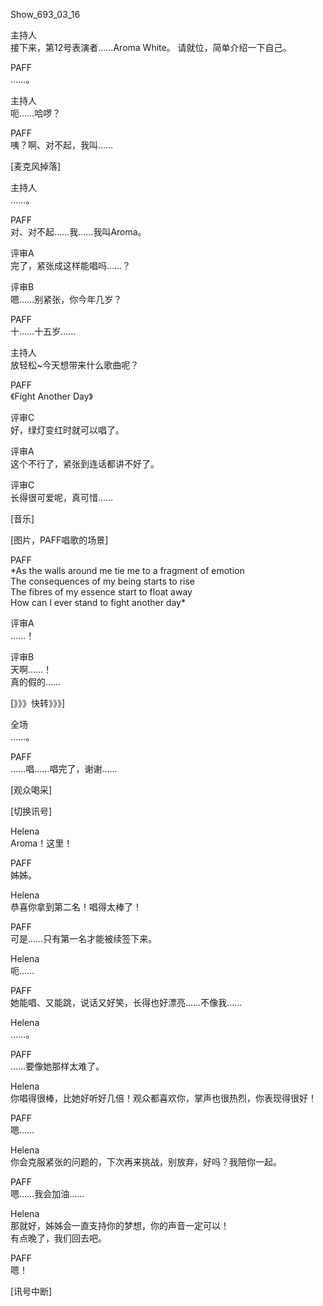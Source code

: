 Show_693_03_16

主持人  
接下来，第12号表演者……Aroma White。
请就位，简单介绍一下自己。

PAFF  
……。

主持人  
呃……哈啰？

PAFF  
咦？啊、对不起，我叫……

[麦克风掉落]

主持人  
……。

PAFF  
对、对不起……我……我叫Aroma。

评审A  
完了，紧张成这样能唱吗……？

评审B  
嗯……别紧张，你今年几岁？

PAFF  
十……十五岁……

主持人  
放轻松~今天想带来什么歌曲呢？

PAFF  
《Fight Another Day》

评审C  
好，绿灯变红时就可以唱了。

评审A  
这个不行了，紧张到连话都讲不好了。

评审C  
长得很可爱呢，真可惜……

[音乐]

[图片，PAFF唱歌的场景]

PAFF  
\*As the walls around me tie me to a fragment of emotion  
The consequences of my being starts to rise  
The fibres of my essence start to float away  
How can I ever stand to fight another day\*

评审A  
……！

评审B  
天啊……！  
真的假的……

[》》》快转》》》]

全场  
……。

PAFF  
……唱……唱完了，谢谢……

[观众喝采]

[切换讯号]

Helena  
Aroma！这里！

PAFF  
姊姊。

Helena  
恭喜你拿到第二名！唱得太棒了！

PAFF  
可是……只有第一名才能被续签下来。

Helena  
呃……

PAFF  
她能唱、又能跳，说话又好笑，长得也好漂亮……不像我……

Helena  
……。

PAFF  
……要像她那样太难了。

Helena  
你唱得很棒，比她好听好几倍！观众都喜欢你，掌声也很热烈，你表现得很好！

PAFF  
嗯……

Helena  
你会克服紧张的问题的，下次再来挑战，别放弃，好吗？我陪你一起。

PAFF  
嗯……我会加油……

Helena  
那就好，姊姊会一直支持你的梦想，你的声音一定可以！  
有点晚了，我们回去吧。

PAFF  
嗯！

[讯号中断]